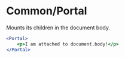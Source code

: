 Common/Portal
=============
Mounts its children in the document body.

```jsx
<Portal>
    <p>I am attached to document.body!</p>
</Portal>
```
